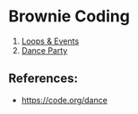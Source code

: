 # Brownie Coding

1.  [Loops & Events](https://studio.code.org/s/pre-express-2022)
2.  [Dance Party](https://studio.code.org/s/dance-2019/lessons/1/levels/1)

## References:
*   https://code.org/dance
